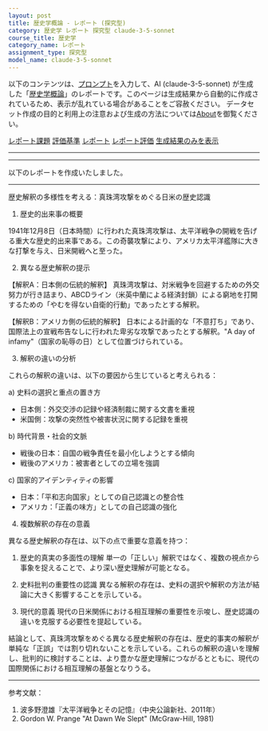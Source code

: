 ```yaml
---
layout: post
title: 歴史学概論 - レポート (探究型)
category: 歴史学 レポート 探究型 claude-3-5-sonnet
course_title: 歴史学
category_name: レポート
assignment_type: 探究型
model_name: claude-3-5-sonnet
---
```


以下のコンテンツは、[プロンプト](https://github.com/takedatoshiyuki/synthetic_assignments/tree/main/generated/歴史学/claude-3-5-sonnet/prompt_レポート-探究型.md)を入力して、AI (claude-3-5-sonnet) が生成した「[歴史学概論](/contents/歴史学/)」のレポートです。このページは生成結果から自動的に作成されているため、表示が乱れている場合があることをご容赦ください。
データセット作成の目的と利用上の注意および生成の方法については[About](/About)を御覧ください。

[レポート課題](../レポート課題-探究型)
[評価基準](../評価基準-探究型)
[レポート](../レポート-探究型)
[レポート評価](../レポート評価-探究型)
[生成結果のみを表示](https://github.com/takedatoshiyuki/synthetic_assignments/tree/main/generated/歴史学/claude-3-5-sonnet/レポート-探究型.md)
  

***
***
  
以下のレポートを作成いたしました。

---------------------------------------

歴史解釈の多様性を考える：真珠湾攻撃をめぐる日米の歴史認識

1. 歴史的出来事の概要

1941年12月8日（日本時間）に行われた真珠湾攻撃は、太平洋戦争の開戦を告げる重大な歴史的出来事である。この奇襲攻撃により、アメリカ太平洋艦隊に大きな打撃を与え、日米開戦へと至った。

2. 異なる歴史解釈の提示

【解釈A：日本側の伝統的解釈】
真珠湾攻撃は、対米戦争を回避するための外交努力が行き詰まり、ABCDライン（米英中蘭による経済封鎖）による窮地を打開するための「やむを得ない自衛的行動」であったとする解釈。

【解釈B：アメリカ側の伝統的解釈】
日本による計画的な「不意打ち」であり、国際法上の宣戦布告なしに行われた卑劣な攻撃であったとする解釈。"A day of infamy"（国家の恥辱の日）として位置づけられている。

3. 解釈の違いの分析

これらの解釈の違いは、以下の要因から生じていると考えられる：

a) 史料の選択と重点の置き方
- 日本側：外交交渉の記録や経済制裁に関する文書を重視
- 米国側：攻撃の突然性や被害状況に関する記録を重視

b) 時代背景・社会的文脈
- 戦後の日本：自国の戦争責任を最小化しようとする傾向
- 戦後のアメリカ：被害者としての立場を強調

c) 国家的アイデンティティの影響
- 日本：「平和志向国家」としての自己認識との整合性
- アメリカ：「正義の味方」としての自己認識の強化

4. 複数解釈の存在の意義

異なる歴史解釈の存在は、以下の点で重要な意義を持つ：

1) 歴史的真実の多面性の理解
単一の「正しい」解釈ではなく、複数の視点から事象を捉えることで、より深い歴史理解が可能となる。

2) 史料批判の重要性の認識
異なる解釈の存在は、史料の選択や解釈の方法が結論に大きく影響することを示している。

3) 現代的意義
現代の日米関係における相互理解の重要性を示唆し、歴史認識の違いを克服する必要性を提起している。

結論として、真珠湾攻撃をめぐる異なる歴史解釈の存在は、歴史的事実の解釈が単純な「正誤」では割り切れないことを示している。これらの解釈の違いを理解し、批判的に検討することは、より豊かな歴史理解につながるとともに、現代の国際関係における相互理解の基盤となりうる。

---------------------------------------

参考文献：
1. 波多野澄雄『太平洋戦争とその記憶』（中央公論新社、2011年）
2. Gordon W. Prange "At Dawn We Slept" (McGraw-Hill, 1981)
